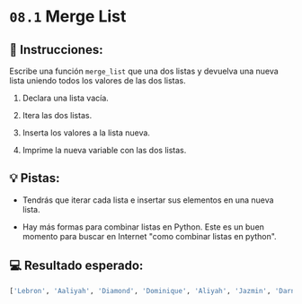 # `08.1` Merge List

## 📝 Instrucciones:

Escribe una función `merge_list` que una dos listas y devuelva una nueva lista uniendo todos los valores de las dos listas.

 1. Declara una lista vacía.

 2. Itera las dos listas.

 3. Inserta los valores a la lista nueva.

 4. Imprime la nueva variable con las dos listas.

## 💡 Pistas:

+ Tendrás que iterar cada lista e insertar sus elementos en una nueva lista.

+ Hay más formas para combinar listas en Python. Este es un buen momento para buscar en Internet "como combinar listas en python".

## 💻 Resultado esperado:

```py
['Lebron', 'Aaliyah', 'Diamond', 'Dominique', 'Aliyah', 'Jazmin', 'Darnell', 'Lucas', 'Jake', 'Scott', 'Amy', 'Molly', 'Hannah', 'Lucas']
```


